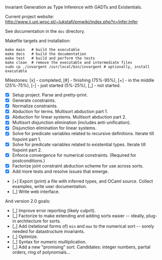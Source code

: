 Invariant Generation as Type Inference with GADTs and Existentials.

Current project website: http://www.ii.uni.wroc.pl/~lukstafi/pmwiki/index.php?n=Infer.Infer

See documentation in the `doc` directory.

Makefile targets and installation:
```
make main   # build the executable
make docs   # build the documentation
make test   # build and perform the tests
make clean  # remove the executable and intermediate files
sudo cp ./invargent /usr/local/bin/invargent # optionally, install executable
```

Milestones: [x] - completed, [#] - finishing (75%-95%), [+] - in the middle (25%-75%), [-] - just started (5%-25%), [_] - not started.
- [x] Setup project. Parse and pretty-print.
- [x] Generate constraints.
- [x] Normalize constraints.
- [x] Abduction for terms. Multisort abduction part 1.
- [x] Abduction for linear systems. Multisort abduction part 2.
- [x] Multisort disjunction elimination (includes anti-unification).
- [x] Disjunction elimination for linear systems.
- [x] Solve for predicate variables related to recursive definitions. Iterate till fixpoint part 1.
- [x] Solve for predicate variables related to existential types. Iterate till fixpoint part 2.
- [x] Enforce convergence for numerical constraints. (Required for postconditions.)
- [x] Factorize joint constraint abduction scheme for use across sorts.
- [x] Add more tests and resolve issues that emerge.
- [+] Export (print) a file with inferred types, and OCaml source. Collect examples, write user documentation.
- [_] Write web interface.

And version 2.0 goals:
- [_] Improve error reporting (likely culprit).
- [_] Factorize to make extending and adding sorts easier -- ideally, plug-in architecture for sorts.
- [_] Add (relational forms of) `min` and `max` to the numerical sort -- sorely needed for datastructure invariants.
- [_] Optimize.
- [_] Syntax for numeric multiplication.
- [_] Add a new "promising" sort. Candidates: integer numbers, partial orders, ring of polynomials...
